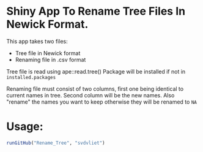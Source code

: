# Shiny App To Rename Tree Files In Newick Format.

This app takes two files:
* Tree file in Newick format
* Renaming file in .csv format

Tree file is read using ape::read.tree()
Package will be installed if not in `installed.packages`

Renaming file must consist of two columns, first one being identical to current names in tree.
Second column will be the new names. Also "rename" the names you want to keep otherwise they will be renamed to `NA`

# Usage:

```r
runGitHub("Rename_Tree", "svdvliet")
```
